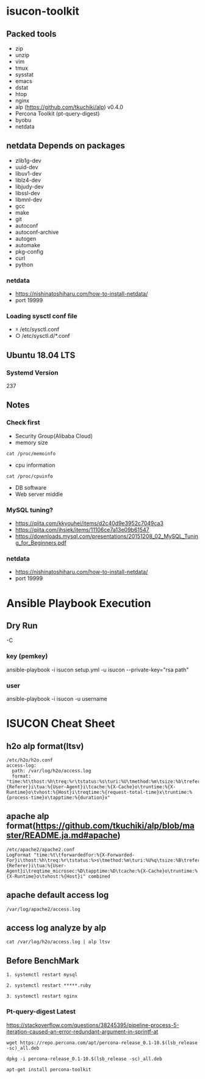 isucon-toolkit
==============

## Packed tools
- zip
- unzip
- vim 
- tmux
- sysstat
- emacs
- dstat
- htop
- nginx
- alp (https://github.com/tkuchiki/alp) v0.4.0
- Percona Toolkit (pt-query-digest)
- byobu
- netdata
## netdata Depends on packages
- zlib1g-dev 
- uuid-dev 
- libuv1-dev 
- liblz4-dev 
- libjudy-dev
- libssl-dev 
- libmnl-dev 
- gcc 
- make 
- git 
- autoconf 
- autoconf-archive 
- autogen 
- automake 
- pkg-config 
- curl 
- python

### netdata 
- https://nishinatoshiharu.com/how-to-install-netdata/
- port 19999

### Loading sysctl conf file
- ☓ /etc/sysctl.conf
- ○ /etc/sysctl.d/*.conf

## Ubuntu 18.04 LTS
### Systemd Version
237


## Notes
### Check first
- Security Group(Alibaba Cloud)
- memory size
```
cat /proc/memoinfo
```
- cpu information
```
cat /proc/cpuinfo
```
- DB software
- Web server middle




### MySQL tuning?
- https://qiita.com/kkyouhei/items/d2c40d9e3952c7049ca3
- https://qiita.com/ihsiek/items/11106ce7a13e09b61547
- https://downloads.mysql.com/presentations/20151208_02_MySQL_Tuning_for_Beginners.pdf

### netdata 
- https://nishinatoshiharu.com/how-to-install-netdata/
- port 19999

# Ansible Playbook Execution

## Dry Run 
-C

### key (pemkey)
ansible-playbook -i isucon setup.yml -u isucon --private-key="rsa path"

### user
ansible-playbook -i isucon -u username

# ISUCON Cheat Sheet
## h2o alp format(ltsv)

```
/etc/h2o/h2o.conf
access-log:
  path: /var/log/h2o/access.log
  format: "time:%t\thost:%h\treq:%r\tstatus:%s\turi:%U\tmethod:%m\tsize:%b\treferer:%{Referer}i\tua:%{User-Agent}i\tcache:%{X-Cache}o\truntime:%{X-Runtime}o\tvhost:%{Host}i\treqtime:%{request-total-time}x\truntime:%{process-time}x\tapptime:%{duration}x"
```
## apache alp format(https://github.com/tkuchiki/alp/blob/master/README.ja.md#apache)
```
/etc/apache2/apache2.conf
LogFormat "time:%t\tforwardedfor:%{X-Forwarded-For}i\thost:%h\treq:%r\tstatus:%>s\tmethod:%m\turi:%U%q\tsize:%B\treferer:%{Referer}i\tua:%{User-Agent}i\treqtime_microsec:%D\tapptime:%D\tcache:%{X-Cache}o\truntime:%{X-Runtime}o\tvhost:%{Host}i" combined
```
## apache default access log
```
/var/log/apache2/access.log
```

## access log analyze by alp
```
cat /var/log/h2o/access.log | alp ltsv
```


## Before BenchMark
```
1. systemctl restart mysql
```
```
2. systemctl restart *****.ruby
```
```
3. systemctl restart nginx
```

### Pt-query-digest Latest 
https://stackoverflow.com/questions/38245395/pipeline-process-5-iteration-caused-an-error-redundant-argument-in-sprintf-at
```
wget https://repo.percona.com/apt/percona-release_0.1-10.$(lsb_release -sc)_all.deb
```

```
dpkg -i percona-release_0.1-10.$(lsb_release -sc)_all.deb
```

```
apt-get install percona-toolkit
```


